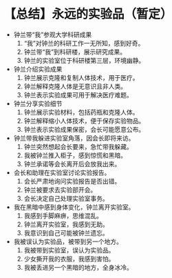 # 【总结】永远的实验品（暂定）

-   钟兰带“我”参观大学科研成果
    1.  “我”对钟兰的科研工作一无所知，感到好奇。
    2.  钟兰带“我”到科研楼，展示研究成果。
    3.  钟兰的实验室位于科研楼第三层，环境幽静。
-   钟兰介绍实验成果
    1.  钟兰展示克隆和复制人体技术，用于医疗。
    2.  钟兰解释克隆人体是无意识且非人类。
    3.  钟兰表示实验成果可用于解决医疗难题。
-   钟兰分享实验细节
    1.  钟兰展示实验材料，包括药瓶和克隆人体。
    2.  钟兰解释缩小人体技术，便于保存实验物品。
    3.  钟兰表示实验成果保密，会长可能愿意公布。
-   钟兰带我躲进实验室角落，因会长即将来访。
    1.  钟兰突然想起会长要来，急忙带我躲藏。
    2.  我被钟兰推入柜子，感到惊慌和黑暗。
    3.  钟兰承诺等会长离开后会放我出来。
-   会长和助理在实验室讨论实验报告。
    1.  会长严肃地询问实验报告是否出错。
    2.  钟兰被要求去实验部开会。
    3.  会长决定自己处理实验室事务。
-   我在黑暗中感到身体变化，钟兰离开实验室。
    1.  我感到手脚麻痹，思维混乱。
    2.  钟兰离开实验室，我感到无助。
    3.  我意识到自己可能被钟兰遗忘。
-   我被误认为实验品，被带到另一个地方。
    1.  我被带到实验室，误认为实验品。
    2.  少女撕开我的衣服，我感到害怕。
    3.  我被丢进另一个黑暗的地方，全身冰冷。